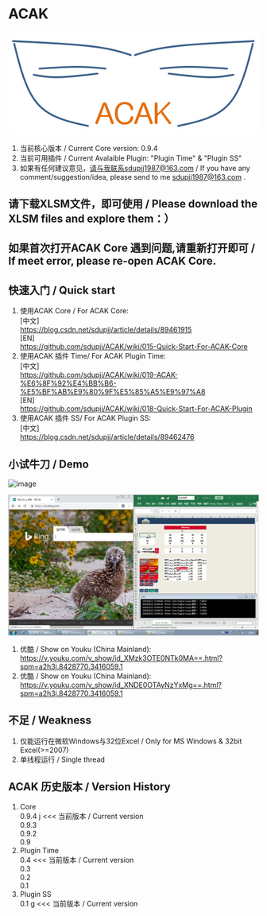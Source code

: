 ﻿# ACAK
![image](https://github.com/sdupjj/ACAK/blob/master/screenshots/logo.png)     
1. 当前核心版本 / Current Core version: 0.9.4  
2. 当前可用插件 / Current Avalaible Plugin: "Plugin Time" & "Plugin SS" 
3. 如果有任何建议意见，请与我联系sdupjj1987@163.com / If you have any comment/suggestion/idea, please send to me sdupjj1987@163.com . 

## 请下载XLSM文件，即可使用 / Please download the XLSM files and explore them：）

## 如果首次打开ACAK Core 遇到问题,请重新打开即可 / If meet error, please re-open ACAK Core.

## 快速入门 / Quick start
1. 使用ACAK Core / For ACAK Core:  
[中文]  
https://blog.csdn.net/sdupjj/article/details/89461915  
[EN]  
https://github.com/sdupjj/ACAK/wiki/015-Quick-Start-For-ACAK-Core  
2. 使用ACAK 插件 Time/ For ACAK Plugin Time:  
[中文]  
https://github.com/sdupjj/ACAK/wiki/019-ACAK-%E6%8F%92%E4%BB%B6-%E5%BF%AB%E9%80%9F%E5%85%A5%E9%97%A8  
[EN]  
https://github.com/sdupjj/ACAK/wiki/018-Quick-Start-For-ACAK-Plugin  
3. 使用ACAK 插件 SS/ For ACAK Plugin SS:  
[中文]  
https://blog.csdn.net/sdupjj/article/details/89462476

## 小试牛刀 / Demo
 ![image](https://github.com/sdupjj/ACAK/blob/master/screenshots/20181224%20DEMO%2001.jpg)  

 ![image](https://github.com/sdupjj/ACAK/blob/master/screenshots/20190422DEMO02.png)  

1. 优酷 / Show on Youku (China Mainland):  
https://v.youku.com/v_show/id_XMzk3OTE0NTk0MA==.html?spm=a2h3j.8428770.3416059.1  
2. 优酷 / Show on Youku (China Mainland):  
https://v.youku.com/v_show/id_XNDE0OTAyNzYxMg==.html?spm=a2h3j.8428770.3416059.1


## 不足 / Weakness
1. 仅能运行在微软Windows与32位Excel / Only for MS Windows & 32bit Excel(>=2007)
2. 单线程运行 / Single thread  

## ACAK 历史版本 / Version History  
1. Core  
0.9.4 j  <<< 当前版本 / Current version  
0.9.3  
0.9.2  
0.9  
2. Plugin Time  
0.4  <<< 当前版本 / Current version  
0.3  
0.2    
0.1  
3. Plugin SS  
0.1 g <<< 当前版本 / Current version  